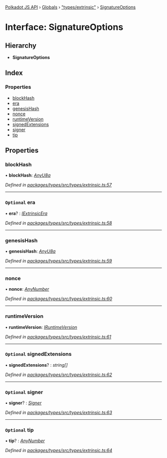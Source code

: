 [Polkadot JS API](../README.md) › [Globals](../globals.md) › ["types/extrinsic"](../modules/_types_extrinsic_.md) › [SignatureOptions](_types_extrinsic_.signatureoptions.md)

# Interface: SignatureOptions

## Hierarchy

* **SignatureOptions**

## Index

### Properties

* [blockHash](_types_extrinsic_.signatureoptions.md#blockhash)
* [era](_types_extrinsic_.signatureoptions.md#optional-era)
* [genesisHash](_types_extrinsic_.signatureoptions.md#genesishash)
* [nonce](_types_extrinsic_.signatureoptions.md#nonce)
* [runtimeVersion](_types_extrinsic_.signatureoptions.md#runtimeversion)
* [signedExtensions](_types_extrinsic_.signatureoptions.md#optional-signedextensions)
* [signer](_types_extrinsic_.signatureoptions.md#optional-signer)
* [tip](_types_extrinsic_.signatureoptions.md#optional-tip)

## Properties

###  blockHash

• **blockHash**: *[AnyU8a](../modules/_types_helpers_.md#anyu8a)*

*Defined in [packages/types/src/types/extrinsic.ts:57](https://github.com/polkadot-js/api/blob/44cdf49b2c/packages/types/src/types/extrinsic.ts#L57)*

___

### `Optional` era

• **era**? : *[IExtrinsicEra](_types_extrinsic_.iextrinsicera.md)*

*Defined in [packages/types/src/types/extrinsic.ts:58](https://github.com/polkadot-js/api/blob/44cdf49b2c/packages/types/src/types/extrinsic.ts#L58)*

___

###  genesisHash

• **genesisHash**: *[AnyU8a](../modules/_types_helpers_.md#anyu8a)*

*Defined in [packages/types/src/types/extrinsic.ts:59](https://github.com/polkadot-js/api/blob/44cdf49b2c/packages/types/src/types/extrinsic.ts#L59)*

___

###  nonce

• **nonce**: *[AnyNumber](../modules/_types_helpers_.md#anynumber)*

*Defined in [packages/types/src/types/extrinsic.ts:60](https://github.com/polkadot-js/api/blob/44cdf49b2c/packages/types/src/types/extrinsic.ts#L60)*

___

###  runtimeVersion

• **runtimeVersion**: *[IRuntimeVersion](_types_interfaces_.iruntimeversion.md)*

*Defined in [packages/types/src/types/extrinsic.ts:61](https://github.com/polkadot-js/api/blob/44cdf49b2c/packages/types/src/types/extrinsic.ts#L61)*

___

### `Optional` signedExtensions

• **signedExtensions**? : *string[]*

*Defined in [packages/types/src/types/extrinsic.ts:62](https://github.com/polkadot-js/api/blob/44cdf49b2c/packages/types/src/types/extrinsic.ts#L62)*

___

### `Optional` signer

• **signer**? : *[Signer](_types_extrinsic_.signer.md)*

*Defined in [packages/types/src/types/extrinsic.ts:63](https://github.com/polkadot-js/api/blob/44cdf49b2c/packages/types/src/types/extrinsic.ts#L63)*

___

### `Optional` tip

• **tip**? : *[AnyNumber](../modules/_types_helpers_.md#anynumber)*

*Defined in [packages/types/src/types/extrinsic.ts:64](https://github.com/polkadot-js/api/blob/44cdf49b2c/packages/types/src/types/extrinsic.ts#L64)*

